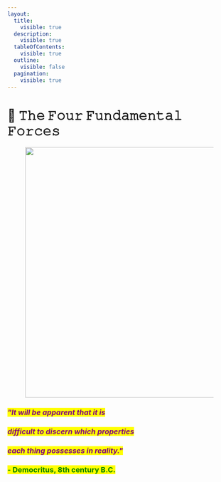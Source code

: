 ```yaml
---
layout:
  title:
    visible: true
  description:
    visible: true
  tableOfContents:
    visible: true
  outline:
    visible: false
  pagination:
    visible: true
---
```


# 🔋 𝚃𝚑𝚎 𝙵𝚘𝚞𝚛 𝙵𝚞𝚗𝚍𝚊𝚖𝚎𝚗𝚝𝚊𝚕 𝙵𝚘𝚛𝚌𝚎𝚜

<figure><img src="../../../../../../.gitbook/assets/pexels-btgl-♡-18938264 (2).jpg" alt="" width="563"><figcaption></figcaption></figure>

### _<mark style="color:purple;">"It will be apparent that it is</mark>_&#x20;

### _<mark style="color:purple;">difficult to discern which properties</mark>_&#x20;

### _<mark style="color:purple;">each thing possesses in reality."</mark>_

### <mark style="color:green;">- Democritus, 8th century B.C.</mark>

